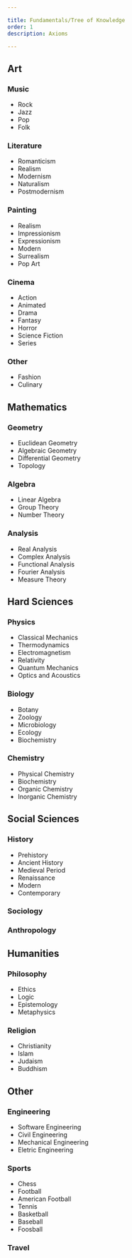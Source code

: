 ```yaml
---

title: Fundamentals/Tree of Knowledge  
order: 1  
description: Axioms  

---
```


## Art

### Music
- Rock
- Jazz
- Pop
- Folk

### Literature
- Romanticism
- Realism
- Modernism
- Naturalism
- Postmodernism

### Painting
- Realism
- Impressionism
- Expressionism
- Modern
- Surrealism
- Pop Art

### Cinema
- Action
- Animated
- Drama
- Fantasy
- Horror
- Science Fiction
- Series

### Other
- Fashion
- Culinary


## Mathematics

### Geometry
- Euclidean Geometry
- Algebraic Geometry
- Differential Geometry
- Topology

### Algebra
- Linear Algebra
- Group Theory
- Number Theory

### Analysis
- Real Analysis
- Complex Analysis
- Functional Analysis
- Fourier Analysis
- Measure Theory


## Hard Sciences

### Physics
- Classical Mechanics
- Thermodynamics
- Electromagnetism
- Relativity
- Quantum Mechanics
- Optics and Acoustics

### Biology
- Botany
- Zoology
- Microbiology
- Ecology
- Biochemistry

### Chemistry
- Physical Chemistry
- Biochemistry
- Organic Chemistry
- Inorganic Chemistry


## Social Sciences

### History
- Prehistory
- Ancient History
- Medieval Period
- Renaissance
- Modern
- Contemporary

### Sociology

### Anthropology


## Humanities

### Philosophy
- Ethics
- Logic
- Epistemology
- Metaphysics

### Religion
- Christianity
- Islam
- Judaism
- Buddhism


## Other

### Engineering
- Software Engineering
- Civil Engineering
- Mechanical Engineering
- Eletric Engineering

### Sports
- Chess
- Football
- American Football
- Tennis
- Basketball
- Baseball
- Foosball

### Travel
